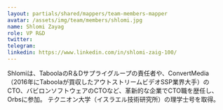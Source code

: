 ```yaml
---
layout: partials/shared/mappers/team-members-mapper
avatar: /assets/img/team/members/shlomi.jpg
name: Shlomi Zayag
role: VP R&D
twitter:
telegram:
linkedin: https://www.linkedin.com/in/shlomi-zaig-100/
---
```


Shlomiは、TaboolaのR＆Dサプライグループの責任者や、ConvertMedia（2016年にTaboolaが買収したアウトストリームビデオSSP業界大手）のCTO、バビロンソフトウェアのCTOなど、革新的な企業でCTO職を歴任し、Orbsに参加。 テクニオン大学（イスラエル技術研究所）の理学士号を取得。